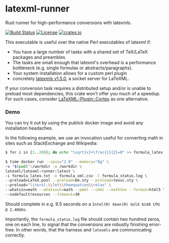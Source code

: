 # latexml-runner
Rust runner for high-performance conversions with latexmls.

[![Build Status](https://github.com/dginev/latexml-runner/workflows/CI/badge.svg)](https://github.com/dginev/latexml-runner/actions?query=workflow%3ACI) [![License](http://img.shields.io/badge/license-MIT-blue.svg)](https://raw.githubusercontent.com/dginev/latexml-runner/master/LICENSE)
[![crates.io](https://img.shields.io/crates/v/latexml-runner.svg)](https://crates.io/crates/latexml-runner)

This executable is useful over the native Perl executables of latexml if:
 - You have a large number of tasks with a shared set of TeX/LaTeX packages and preambles.
 - The tasks are small enough that latexml's overhead is a performance bottleneck (e.g. single formulas or abstracts/paragraphs).
 - Your system installation allows for a custom perl plugin
 - concretely [latexmls v1.5.0](https://github.com/dginev/LaTeXML-Plugin-latexmls), a socket server for LaTeXML.

If your conversion task requires a distributed setup and/or is unable to preload most dependencies, this crate won't offer you much of a speedup. For such cases, consider [LaTeXML::Plugin::Cortex](https://github.com/dginev/LaTeXML-Plugin-cortex) as one alternative.

### Demo

You can try it out by using the publick docker image and avoid any installation headaches.

In the following example, we use an invocation useful for converting math in sites such as
StackExchange and Wikipedia:

```bash
$ for i in {1..200}; do echo "\sqrt{x}+\frac{1}{2}=0" >> formula_latex.txt; done
 
$ time docker run --cpus="2.0" --memory="8g" \
-v "$(pwd)":/workdir -w /workdir \
latexml/latexml-runner:latest \
-i formula_latex.txt -o formula_xml.csv -l formula_status.log \
--preload=LaTeX.pool --preload=bm.sty --preload=texvc.sty \
--preload="literal:\\let\\theequation\\relax" \
--whatsin=math --whatsout=math --pmml --cmml --mathtex --format=html5 \
--nodefaultresources --timeout=30 
```

Should complete in e.g. 9.5 seconds on a `Intel(R) Xeon(R) Gold 6148 CPU @ 2.40GHz`. 

Importantly, the `formula_status.log` file should contain two hundred zeros, one on each line, to signal that the conversions are robustly finishing error-free. In other words, that the harness and `latexmls` are communicating correctly.